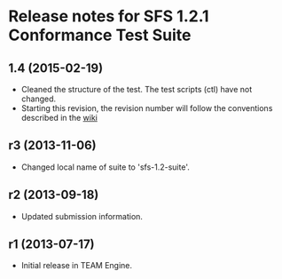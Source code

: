 # Release notes for SFS 1.2.1 Conformance Test Suite

## 1.4 (2015-02-19)

- Cleaned the structure of the test. The test scripts (ctl) have not changed.
- Starting this revision, the revision number will follow the conventions described in the [wiki](https://github.com/opengeospatial/cite/wiki/OGC-Compliance-Testing-Tools)


## r3 (2013-11-06)

  * Changed local name of suite to 'sfs-1.2-suite'.

## r2 (2013-09-18)

  * Updated submission information.

## r1 (2013-07-17)

  * Initial release in TEAM Engine.

